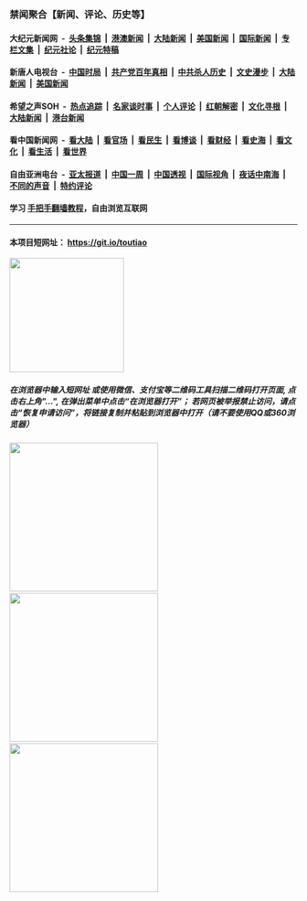 ### 禁闻聚合【新闻、评论、历史等】

#### 大纪元新闻网 &nbsp;-&nbsp; [头条集锦](indexes/E头条集锦.md?t=02282031) &nbsp;|&nbsp; [港澳新闻](indexes/E港澳新闻.md?t=02282031)  &nbsp;|&nbsp; [大陆新闻](indexes/E大陆新闻.md?t=02282031) &nbsp;|&nbsp; [美国新闻](indexes/E美国新闻.md?t=02282031) &nbsp;|&nbsp; [国际新闻](indexes/E国际新闻.md?t=02282031) &nbsp;|&nbsp; [专栏文集](indexes/E专栏文集.md?t=02282031) &nbsp;|&nbsp; [纪元社论](indexes/E纪元社论.md?t=02282031) &nbsp;|&nbsp; [纪元特稿](indexes/E纪元特稿.md?t=02282031) 

#### 新唐人电视台 &nbsp;-&nbsp; [中国时局](indexes/N中国时局.md?t=02282031) &nbsp;|&nbsp; [共产党百年真相](indexes/N共产党百年真相.md?t=02282031) &nbsp;|&nbsp; [中共杀人历史](indexes/N中共杀人历史.md?t=02282031) &nbsp;|&nbsp; [文史漫步](indexes/N文史漫步.md?t=02282031) &nbsp;|&nbsp; [大陆新闻](indexes/N大陆新闻.md?t=02282031) &nbsp;|&nbsp; [美国新闻](indexes/N美国新闻.md?t=02282031)

#### 希望之声SOH &nbsp;-&nbsp; [热点追踪](indexes/H热点追踪.md?t=02282031) &nbsp;|&nbsp; [名家谈时事](indexes/H名家谈时事.md?t=02282031) &nbsp;|&nbsp; [个人评论](indexes/H个人评论.md?t=02282031)  &nbsp;|&nbsp; [红朝解密](indexes/H红朝解密.md?t=02282031) &nbsp;|&nbsp; [文化寻根](indexes/H文化寻根.md?t=02282031) &nbsp;|&nbsp; [大陆新闻](indexes/H大陆新闻.md?t=02282031) &nbsp;|&nbsp; [港台新闻](indexes/H港台新闻.md?t=02282031)

#### 看中国新闻网 &nbsp;-&nbsp; [看大陆](indexes/S看大陆.md?t=02282031) &nbsp;|&nbsp; [看官场](indexes/S看官场.md?t=02282031) &nbsp;|&nbsp; [看民生](indexes/S看民生.md?t=02282031)  &nbsp;|&nbsp; [看博谈](indexes/S看博谈.md?t=02282031) &nbsp;|&nbsp; [看财经](indexes/S看财经.md?t=02282031) &nbsp;|&nbsp; [看史海](indexes/S看史海.md?t=02282031) &nbsp;|&nbsp; [看文化](indexes/S看文化.md?t=02282031) &nbsp;|&nbsp; [看生活](indexes/S看生活.md?t=02282031) &nbsp;|&nbsp; [看世界](indexes/S看世界.md?t=02282031)

#### 自由亚洲电台 &nbsp;-&nbsp; [亚太报道](indexes/R亚太报道.md?t=02282031) &nbsp;|&nbsp; [中国一周](indexes/R中国一周.md?t=02282031) &nbsp;|&nbsp; [中国透视](indexes/R中国透视.md?t=02282031)  &nbsp;|&nbsp; [国际视角](indexes/R国际视角.md?t=02282031) &nbsp;|&nbsp; [夜话中南海](indexes/R夜话中南海.md?t=02282031) &nbsp;|&nbsp; [不同的声音](indexes/R不同的声音.md?t=02282031) &nbsp;|&nbsp; [特约评论](indexes/R特约评论.md?t=02282031)

#### 学习 [手把手翻墙教程](https://github.com/gfw-breaker/guides/wiki)，自由浏览互联网

----

#### 本项目短网址： https://git.io/toutiao
<img src="https://raw.githubusercontent.com/gfw-breaker/banned-news/master/scripts/img/qr.png" width="200px"/>  

##### 在浏览器中输入短网址 或使用微信、支付宝等二维码工具扫描二维码打开页面, 点击右上角"...", 在弹出菜单中点击“在浏览器打开”； 若网页被举报禁止访问，请点击“恢复申请访问”，将链接复制并粘贴到浏览器中打开（请不要使用QQ或360浏览器）

<img src="https://raw.githubusercontent.com/gfw-breaker/banned-news/master/scripts/img/1.png" width="260px"/> &nbsp; <img src="https://raw.githubusercontent.com/gfw-breaker/banned-news/master/scripts/img/2.png" width="260px"/> &nbsp; <img src="https://raw.githubusercontent.com/gfw-breaker/banned-news/master/scripts/img/3.png" width="260px"/>
